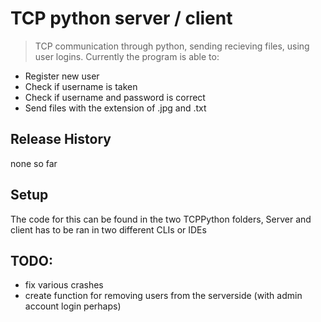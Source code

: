 # TCP python server / client
> TCP communication through python, sending recieving files, using user logins.
Currently the program is able to:
* Register new user
* Check if username is taken
* Check if username and password is correct
* Send files with the extension of .jpg and .txt

## Release History
none so far

## Setup
The code for this can be found in the two TCPPython folders, Server
and client has to be ran in two different CLIs or IDEs

## TODO:
* fix various crashes
* create function for removing users from the serverside (with admin account login perhaps)
